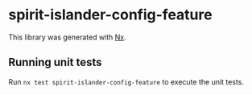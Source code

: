 # spirit-islander-config-feature

This library was generated with [Nx](https://nx.dev).

## Running unit tests

Run `nx test spirit-islander-config-feature` to execute the unit tests.

